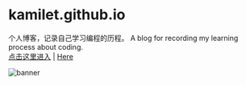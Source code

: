 # kamilet.github.io

个人博客，记录自己学习编程的历程。
A blog for recording my learning process about coding.  
[点击这里进入](http://coding.kamilet.cn/) | [Here](http://coding.kamilet.cn/)

![banner](http://outb2o3fz.bkt.clouddn.com/17-12-31/74609173.jpg)

